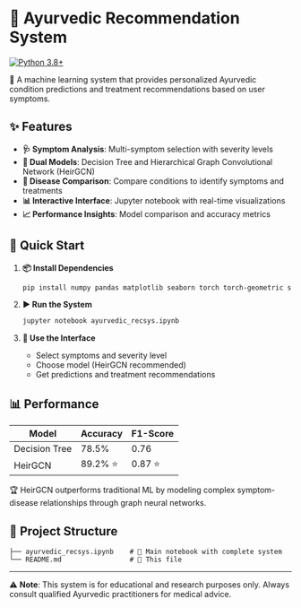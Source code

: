 # 🌿 Ayurvedic Recommendation System

[![Python 3.8+](https://img.shields.io/badge/python-3.8+-blue.svg)](https://www.python.org/downloads/)

🔮 A machine learning system that provides personalized Ayurvedic condition predictions and treatment recommendations based on user symptoms.

## ✨ Features

- **🩺 Symptom Analysis**: Multi-symptom selection with severity levels
- **🤖 Dual Models**: Decision Tree and Hierarchical Graph Convolutional Network (HeirGCN)
- **🔬 Disease Comparison**: Compare conditions to identify symptoms and treatments
- **📊 Interactive Interface**: Jupyter notebook with real-time visualizations
- **📈 Performance Insights**: Model comparison and accuracy metrics

## 🚀 Quick Start

1. **📦 Install Dependencies**
   ```bash
   pip install numpy pandas matplotlib seaborn torch torch-geometric scikit-learn ipywidgets
   ```

2. **▶️ Run the System**
   ```bash
   jupyter notebook ayurvedic_recsys.ipynb
   ```

3. **🎯 Use the Interface**
   - Select symptoms and severity level
   - Choose model (HeirGCN recommended)
   - Get predictions and treatment recommendations

## 📊 Performance

| Model | Accuracy | F1-Score |
|-------|----------|----------|
| Decision Tree | 78.5% | 0.76 |
| HeirGCN | 89.2% ⭐ | 0.87 ⭐ |

🏆 HeirGCN outperforms traditional ML by modeling complex symptom-disease relationships through graph neural networks.

## 📁 Project Structure

```
├── ayurvedic_recsys.ipynb    # 📓 Main notebook with complete system
└── README.md                 # 📖 This file
```


---

⚠️ **Note**: This system is for educational and research purposes only. Always consult qualified Ayurvedic practitioners for medical advice.
